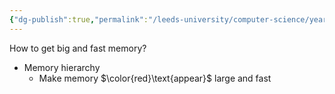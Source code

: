 ```yaml
---
{"dg-publish":true,"permalink":"/leeds-university/computer-science/year-1/computer-architecture/section-10-cache-memory/definitions/magic-memory/","tags":["Definition"]}
---
```


How to get big and fast memory?
- Memory hierarchy
	- Make memory $\color{red}\text{appear}$ large and fast
